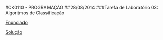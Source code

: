 #CK0110 - PROGRAMAÇÃO
##28/08/2014
###Tarefa de Laboratório 03: Algoritmos de Classificação

[Enunciado](https://github.com/vinimdocarmo/CK0110/tree/master/28-08-2014/exercise/document.pdf)

[Solução](https://github.com/vinimdocarmo/CK0110/tree/master/28-08-2014/exercise/tarefa3.c)

